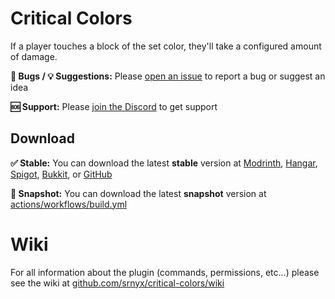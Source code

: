 # Critical Colors

If a player touches a block of the set color, they'll take a configured amount of damage.

**🐛 Bugs / 💡 Suggestions:** Please [open an issue](https://github.com/srnyx/critical-colors/issues/new/choose) to report a bug or suggest an idea

**🆘 Support:** Please [join the Discord](https://srnyx.com/discord) to get support

## Download

**✅ Stable:** You can download the latest **stable** version at [Modrinth](https://modrinth.com/plugin/critical-colors), [Hangar](https://hangar.papermc.io/srnyx/CriticalColors), [Spigot](https://spigotmc.org/resources/107312), [Bukkit](https://dev.bukkit.org/projects/critical-colors), or [GitHub](https://github.com/srnyx/critical-colors/releases)

**🚧 Snapshot:** You can download the latest **snapshot** version at [actions/workflows/build.yml](https://github.com/srnyx/critical-colors/actions/workflows/build.yml)

# Wiki

For all information about the plugin (commands, permissions, etc...) please see the wiki at [github.com/srnyx/critical-colors/wiki](https://github.com/srnyx/critical-colors/wiki)
